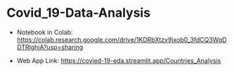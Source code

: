 # Covid_19-Data-Analysis

* Notebook in Colab: https://colab.research.google.com/drive/1KDRbXtzv9jxob0_3fdCQ3WqDDTRlghjA?usp=sharing

* Web App Link: https://covied-19-eda.streamlit.app/Countries_Analysis
